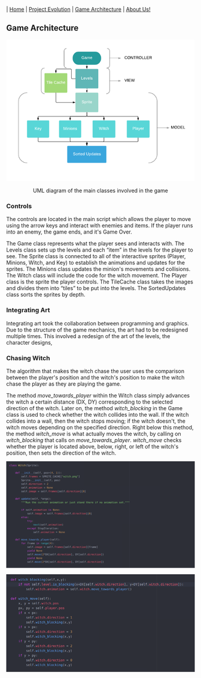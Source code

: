 | [Home](index.md) 	| [Project Evolution](ProjectEvolution.md)  | [Game Architecture](GameArchitecture.md) 	| [About Us!](AboutUs.md)

## Game Architecture 

<p align="center"><img src="flowchart.png"/></p>
<p align="center">
  UML diagram of the main classes involved in the game
</p>

### Controls
The controls are located in the main script which allows the player to move using the arrow keys and interact with enemies and items. If the player runs into an enemy, the game ends, and it's Game Over. 

The Game class represents what the player sees and interacts with. The Levels class sets up the levels and each “item” in the levels for the player to see. The Sprite class is connected to all of the interactive sprites (Player, Minions, Witch, and Key) to establish the animations and updates for the sprites. The Minions class updates the minion's movements and collisions. The Witch class will include the code for the witch movement. The Player class is the sprite the player controls. The TileCache class takes the images and divides them into “tiles” to be put into the levels. The SortedUpdates class sorts the sprites by depth.


### Integrating Art
Integrating art took the collaboration between programming and graphics. Due to the structure of the game mechanics, the art had to be redesigned multiple times. This involved a redesign of the art of the levels, the character designs, 

### Chasing Witch
The algorithm that makes the witch chase the user uses the comparison between the player's position and the witch's position to make the witch chase the player as they are playing the game. 

The method *move_towards_player* within the Witch class simply advances the witch a certain distance (DX, DY) corresponding to the selected direction of the witch. Later on, the method *witch_blocking* in the Game class is used to check whether the witch collides into the wall. If the witch collides into a wall, then the witch stops moving; if the witch doesn't, the witch moves depending on the specified direction. Right below this method, the method *witch_move* is what actually moves the witch, by calling on *witch_blocking* that calls on *move_towards_player*. *witch_move* checks whether the player is located above, below, right, or left of the witch's position, then sets the direction of the witch.  

<p align="center"><img src="evolution/witch_chase1.png" width="600"/></p>
<p align="center"><img src="evolution/witch_chase2.png" width="600"/></p>
